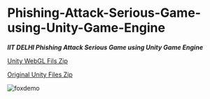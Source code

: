 # Phishing-Attack-Serious-Game-using-Unity-Game-Engine
***IIT DELHI Phishing Attack Serious Game using Unity Game Engine***


[Unity WebGL Fils Zip ](https://drive.google.com/file/d/1mN3lrMDIEc-_ErZ1-nA0Ed_551tp0OZm/view?usp=sharing)

[Original Unity Files Zip ](https://drive.google.com/file/d/1SJocTDzU3y-jUCCSRvOkfVD5IQQ31byE/view?usp=sharing)

![foxdemo](https://github.com/GOD-MANAV/Phishing-Attack-Serious-Game-using-Unity-Game-Engine/blob/2a4d1f27528ce434f54f96c900395bf0ea291df5/Gameplay%20images/1.pngavatar.png)
